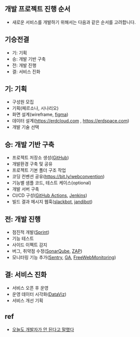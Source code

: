 ## 개발 프로젝트 진행 순서
- 새로운 서비스를 개발하기 위해서는 다음과 같은 순서를 고려합니다.

## 기승전결
  * 기: 기획
  * 승: 개발 기반 구축
  * 전: 개발 진행
  * 결: 서비스 진화

## 기: 기획
- 구성원 모집
- 기획(페르소나, 시나리오)
- 화면 설계(wireframe, [figma](https://www.figma.com/))
- 데이터 설계(https://erdcloud.com , https://erdspace.com)
- 개발 기술 선택

## 승: 개발 기반 구축
- 프로젝트 저장소 생성([GitHub](/mib/github))
- 개발환경 구축 및 공유
- 프로젝트 기본 폴더 구조 작업
- 코딩 컨벤션 공유(https://bit.ly/webconvention)
- 기능별 샘플 코드, 테스트 케이스(optional)
- 개발 서버 구축
- CI/CD 구성([GitHub Actions](/mib/github/actions), [Jenkins](/mib/jenkins))
- 빌드 결과 메시지 웹훅([slackbot](/mib/slack), [jandibot](/mib/jandi))

## 전: 개발 진행
- 점진적 개발([Sprint](https://docs.google.com/presentation/d/1icF44HQUgApBL4Fiv4pChOrGY1Shlxj3/edit#slide=id.p25))
- 기능 테스트
- 사이드 이펙트 감지
- 버그, 취약점 수정([SonarQube](/mib/sonar), [ZAP](/mib/zap))
- 모니터링 기능 추가([Sentry](/mib/sentry), [GA](/mib/ga), [FreeWebMonitoring](https://www.freewebmonitoring.com/))

## 결: 서비스 진화
- 서비스 오픈 후 운영
- 운영 데이터 시각화([DataViz](/mib/elk))
- 서비스 개선 기획

## ref
- [오늘도 개발자가 안 된다고 말했다](http://www.yes24.com/Product/Goods/97919905)
